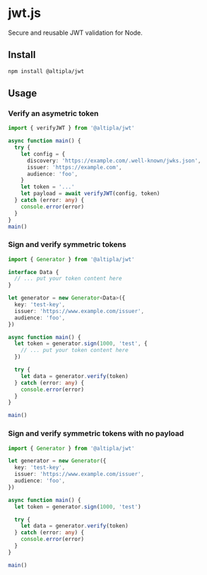
# jwt.js

Secure and reusable JWT validation for Node.


## Install

```sh
npm install @altipla/jwt
```


## Usage

### Verify an asymetric token

```ts
import { verifyJWT } from '@altipla/jwt'

async function main() {
  try {
    let config = {
      discovery: 'https://example.com/.well-known/jwks.json',
      issuer: 'https://example.com',
      audience: 'foo',
    }
    let token = '...'
    let payload = await verifyJWT(config, token)
  } catch (error: any) {
    console.error(error)
  }
}
main()
```

### Sign and verify symmetric tokens

```ts
import { Generator } from '@altipla/jwt'

interface Data {
  // ... put your token content here
}

let generator = new Generator<Data>({
  key: 'test-key',
  issuer: 'https://www.example.com/issuer',
  audience: 'foo',
})

async function main() {
  let token = generator.sign(1000, 'test', {
    // ... put your token content here
  })

  try {
    let data = generator.verify(token)
  } catch (error: any) {
    console.error(error)
  }
}

main()
```

### Sign and verify symmetric tokens with no payload

```ts
import { Generator } from '@altipla/jwt'

let generator = new Generator({
  key: 'test-key',
  issuer: 'https://www.example.com/issuer',
  audience: 'foo',
})

async function main() {
  let token = generator.sign(1000, 'test')

  try {
    let data = generator.verify(token)
  } catch (error: any) {
    console.error(error)
  }
}

main()
```
